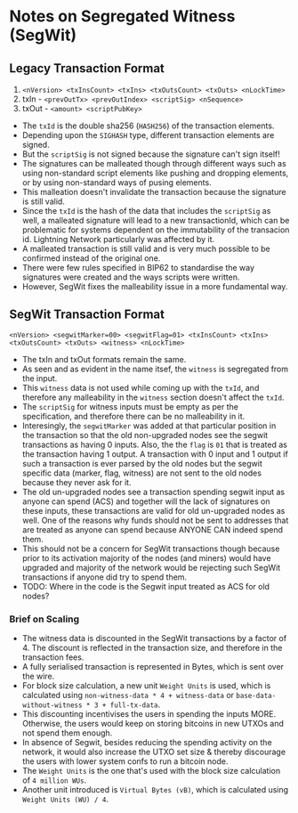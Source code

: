 # Notes on Segregated Witness (SegWit)

## Legacy Transaction Format
 1. `<nVersion> <txInsCount> <txIns> <txOutsCount> <txOuts> <nLockTime>`
 2. txIn - `<prevOutTx> <prevOutIndex> <scriptSig> <nSequence>`
 3. txOut - `<amount> <scriptPubKey>`

* The `txId` is the double sha256 (`HASH256`) of the transaction elements.
* Depending upon the `SIGHASH` type, different transaction elements are signed.
* But the `scriptSig` is not signed because the signature can't sign itself!
* The signatures can be malleated though through different ways such as using
 non-standard script elements like pushing and dropping elements, or by using 
 non-standard ways of pusing elements.
* This malleation doesn't invalidate the transaction because the signature is
 still valid.
* Since the `txId` is the hash of the data that includes the `scriptSig` as well,
 a malleated signature will lead to a new transactionId, which can be problematic
 for systems dependent on the immutability of the transacion id. Lightning Network
 particularly was affected by it.
* A malleated transaction is still valid and is very much possible to be confirmed
 instead of the original one.
* There were few rules specified in BIP62 to standardise the way signatures were
 created and the ways scripts were written.
* However, SegWit fixes the malleability issue in a more fundamental way.

## SegWit Transaction Format
 `<nVersion> <segwitMarker=00> <segwitFlag=01> <txInsCount> <txIns> <txOutsCount> <txOuts> <witness> <nLockTime>`

* The txIn and txOut formats remain the same.
* As seen and as evident in the name itsef, the `witness` is segregated from the
 input.
* This `witness` data is not used while coming up with the `txId`, and therefore
 any malleability in the `witness` section doesn't affect the `txId`.
* The `scriptSig` for witness inputs must be empty as per the specification, and
 therefore there can be no malleability in it.
* Interesingly, the `segwitMarker` was added at that particular position in the
 transaction so that the old non-upgraded nodes see the segwit transactions as
 having 0 inputs. Also, the the `flag` is `01` that is treated as the transaction
 having 1 output. A transaction with 0 input and 1 output if such a transaction
 is ever parsed by the old nodes but the segwit specific data (marker, flag, witness)
 are not sent to the old nodes because they never ask for it.
* The old un-upgraded nodes see a transaction spending segwit input as anyone can
 spend (ACS) and together will the lack of signatures on these inputs, these transactions
 are valid for old un-upgraded nodes as well. One of the reasons why funds should
 not be sent to addresses that are treated as anyone can spend because ANYONE 
 CAN indeed spend them.
* This should not be a concern for SegWit transactions though because prior to
 its activation majority of the nodes (and miners) would have upgraded and majority
 of the network would be rejecting such SegWit transactions if anyone did try to
 spend them.
* TODO: Where in the code is the Segwit input treated as ACS for old nodes?

### Brief on Scaling

* The witness data is discounted in the SegWit transactions by a factor of 4. The
 discount is reflected in the transaction size, and therefore in the transaction fees.
* A fully serialised transaction is represented in Bytes, which is sent over the
 wire.
* For block size calculation, a new unit `Weight Units` is used, which is calculated
 using `non-witness-data * 4 + witness-data` or `base-data-without-witness * 3 + full-tx-data`.
* This discounting incentivises the users in spending the inputs MORE. Otherwise,
 the users would keep on storing bitcoins in new UTXOs and not spend them enough.
* In absence of Segwit, besides reducing the spending activity on the network, it
  would also increase the UTXO set size & thereby discourage the users with lower
  system confs to run a bitcoin node.
* The `Weight Units` is the one that's used with the block size calculation of
 `4 million WUs`.
* Another unit introduced is `Virtual Bytes (vB)`, which is calculated using 
 `Weight Units (WU) / 4`.
